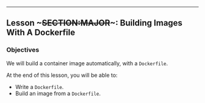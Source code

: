 ---
## Lesson ~~~SECTION:MAJOR~~~: Building Images With A Dockerfile

### Objectives

We will build a container image automatically, with a `Dockerfile`.

At the end of this lesson, you will be able to:

* Write a `Dockerfile`.
* Build an image from a `Dockerfile`.
